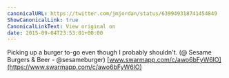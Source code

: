 ```yaml
---
canonicalURL: https://twitter.com/jmjordan/status/639949318741454849
ShowCanonicalLink: true
CanonicalLinkText: View original on
date: 2015-09-04T23:53:01+00:00
---
```

Picking up a burger to-go even though I probably shouldn't. (@ Sesame Burgers &amp; Beer - @sesameburger) [www.swarmapp.com/c/awo6bFyW6lO](https://www.swarmapp.com/c/awo6bFyW6lO)